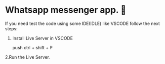 # Whatsapp messenger app. 📳
If you need test the code using some IDE(IDLE) like VSCODE follow the next steps:
1. Install Live Server in VSCODE

    push ctrl + shift + P
    
2.Run the Live Server.
    
